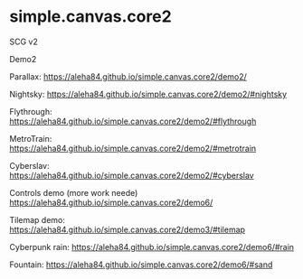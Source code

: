# simple.canvas.core2
SCG v2

Demo2

Parallax: https://aleha84.github.io/simple.canvas.core2/demo2/

Nightsky: https://aleha84.github.io/simple.canvas.core2/demo2/#nightsky

Flythrough: https://aleha84.github.io/simple.canvas.core2/demo2/#flythrough

MetroTrain: https://aleha84.github.io/simple.canvas.core2/demo2/#metrotrain

Cyberslav: https://aleha84.github.io/simple.canvas.core2/demo2/#cyberslav

Controls demo (more work neede) https://aleha84.github.io/simple.canvas.core2/demo6/

Tilemap demo: https://aleha84.github.io/simple.canvas.core2/demo3/#tilemap

Cyberpunk rain: https://aleha84.github.io/simple.canvas.core2/demo6/#rain

Fountain: https://aleha84.github.io/simple.canvas.core2/demo6/#sand



